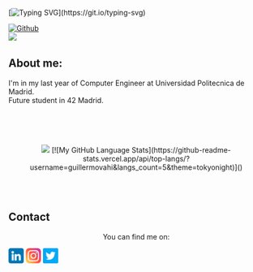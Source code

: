 [![Typing SVG](https://readme-typing-svg.herokuapp.com?font=Ubuntu&color=FFFFFF&size=30&lines=Hello+World!;I'm+Guille;)](https://git.io/typing-svg)

[![Github](https://img.shields.io/github/followers/guillermovahi?label=Follow&style=social)](https://github.com/guillermovahi)
<br />
![](https://visitor-badge.laobi.icu/badge?page_id=guillermovahi.guillermovahi)

## About me:
I'm in my last year of Computer Engineer at Universidad Politecnica de Madrid. <br/>
Future student in 42 Madrid.





<br/><br/><br/>
<p align = "center">
	<img height="150em" src="https://github-readme-stats.vercel.app/api?username=guillermovahi&show_icons=true&hide_border=true&&count_private=true&include_all_commits=true" />
	[![My GitHub Language Stats](https://github-readme-stats.vercel.app/api/top-langs/?username=guillermovahi&langs_count=5&theme=tokyonight)]()
</p>
<!-- Actual text -->
<br />
<br />

## Contact

<p align = "center">
You can find me on: 

[<img align="center" padding-left="50px" alt="Linkedin" width="30px" src="https://raw.githubusercontent.com/guillermovahi/guillermovahi/master/images/linkedin.png" />](https://www.linkedin.com/in/guillermovahi)
[<img align="center" padding-left="50px" alt="Instagram" width="30px" src="https://raw.githubusercontent.com/guillermovahi/guillermovahi/master/images/instagram.png" />](https://instagram.com/guillermovahi)
[<img align="center" padding-left="50px" alt="Twitter" width="30px" src="https://raw.githubusercontent.com/guillermovahi/guillermovahi/master/images/twitter.png" />](https://twitter.com/guillermovahi)

</p>
